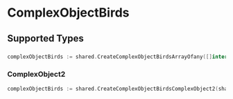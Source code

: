 # ComplexObjectBirds


## Supported Types

### 

```go
complexObjectBirds := shared.CreateComplexObjectBirdsArrayOfany([]interface{}{/* values here */})
```

### ComplexObject2

```go
complexObjectBirds := shared.CreateComplexObjectBirdsComplexObject2(shared.ComplexObject2{/* values here */})
```


